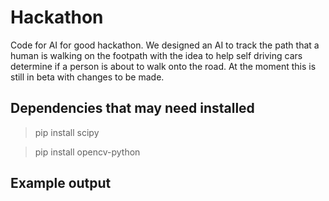 
# Hackathon
Code for AI for good hackathon. We designed an AI to track the path that a human is walking on the footpath with the idea to help self driving cars determine if a person is about to walk onto the road. At the moment this is still in beta with changes to be made. 

## Dependencies that may need installed
>pip install scipy

>pip install opencv-python

## Example output